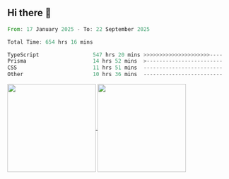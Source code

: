 ## Hi there 👋
<!--START_SECTION:waka-->

```rust
From: 17 January 2025 - To: 22 September 2025

Total Time: 654 hrs 16 mins

TypeScript                 547 hrs 20 mins >>>>>>>>>>>>>>>>>>>>>----   82.32 %
Prisma                     14 hrs 52 mins  >------------------------   02.24 %
CSS                        11 hrs 51 mins  -------------------------   01.78 %
Other                      10 hrs 36 mins  -------------------------   01.59 %
```

<!--END_SECTION:waka-->

<a href="https://github.com/anuraghazra/github-readme-stats">
  <img height=200 align="center" src="https://github-readme-stats.vercel.app/api/top-langs/?username=paulgeorge35&layout=donut&langs_count=5&theme=transparent" />
</a>
<a href="https://github.com/anuraghazra/convoychat">
  <img height=200 align="center" src="https://github-readme-stats.vercel.app/api?username=paulgeorge35&show_icons=true&show=prs_merged&theme=transparent&rank_icon=github" />
</a>
